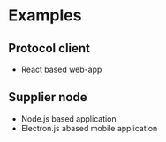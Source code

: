 # Examples

## Protocol client

- React based web-app

## Supplier node

- Node.js based application
- Electron.js abased mobile application
